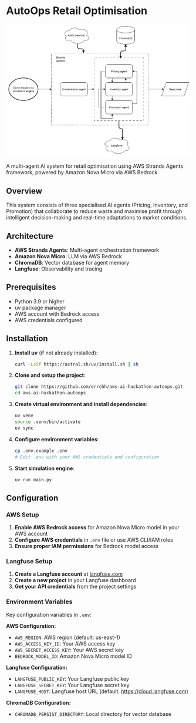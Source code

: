 # AutoOps Retail Optimisation

![AutoOps Architecture Flowchart](autoops_flowchart.drawio.png)

A multi-agent AI system for retail optimisation using AWS Strands Agents framework, powered by Amazon Nova Micro via AWS Bedrock.

## Overview

This system consists of three specialised AI agents (Pricing, Inventory, and Promotion) that collaborate to reduce waste and maximise profit through intelligent decision-making and real-time adaptations to market conditions.

## Architecture

- **AWS Strands Agents**: Multi-agent orchestration framework
- **Amazon Nova Micro**: LLM via AWS Bedrock
- **ChromaDB**: Vector database for agent memory
- **Langfuse**: Observability and tracing

## Prerequisites

- Python 3.9 or higher
- uv package manager
- AWS account with Bedrock access
- AWS credentials configured

## Installation

1. **Install uv** (if not already installed):
   ```bash
   curl -LsSf https://astral.sh/uv/install.sh | sh
   ```

2. **Clone and setup the project**:
   ```bash
   git clone https://github.com/errchh/aws-ai-hackathon-autoops.git
   cd aws-ai-hackathon-autoops
   ```

3. **Create virtual environment and install dependencies**:
   ```bash
   uv venv
   source .venv/bin/activate  
   uv sync 
   ```

4. **Configure environment variables**:
   ```bash
   cp .env.example .env
   # Edit .env with your AWS credentials and configuration
   ```

5. **Start simulation engine**:
   ```bash
   uv run main.py
   ```

## Configuration

### AWS Setup

1. **Enable AWS Bedrock access** for Amazon Nova Micro model in your AWS account
2. **Configure AWS credentials** in `.env` file or use AWS CLI/IAM roles
3. **Ensure proper IAM permissions** for Bedrock model access

### Langfuse Setup

1. **Create a Langfuse account** at [langfuse.com](https://langfuse.com)
2. **Create a new project** in your Langfuse dashboard
3. **Get your API credentials** from the project settings

### Environment Variables

Key configuration variables in `.env`:

**AWS Configuration:**
- `AWS_REGION`: AWS region (default: us-east-1)
- `AWS_ACCESS_KEY_ID`: Your AWS access key
- `AWS_SECRET_ACCESS_KEY`: Your AWS secret key
- `BEDROCK_MODEL_ID`: Amazon Nova Micro model ID

**Langfuse Configuration:**
- `LANGFUSE_PUBLIC_KEY`: Your Langfuse public key
- `LANGFUSE_SECRET_KEY`: Your Langfuse secret key
- `LANGFUSE_HOST`: Langfuse host URL (default: https://cloud.langfuse.com)

**ChromaDB Configuration:**
- `CHROMADB_PERSIST_DIRECTORY`: Local directory for vector database
